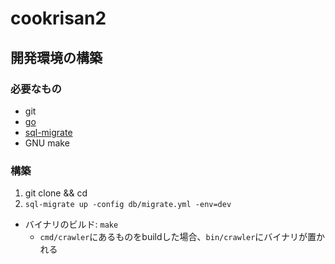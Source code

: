 # cookrisan2

## 開発環境の構築

### 必要なもの

- git
- [go](https://go.dev)
- [sql-migrate](https://github.com/rubenv/sql-migrate)
- GNU make

### 構築

1. git clone && cd
2. `sql-migrate up -config db/migrate.yml -env=dev`

- バイナリのビルド: `make`
  - `cmd/crawler`にあるものをbuildした場合、`bin/crawler`にバイナリが置かれる